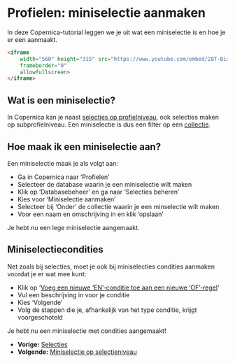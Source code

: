 # Profielen: miniselectie aanmaken

In deze Copernica-tutorial leggen we je uit wat een miniselectie is en
hoe je er een aanmaakt.

```html
<iframe 
	width="560" height="315" src="https://www.youtube.com/embed/28T-BixYk6E?list=PLgCg-YR2FABaNJPDwzCOUhoCZAzwFPQoj" 
	frameborder="0" 
	allowfullscreen>
</iframe>
```


## Wat is een miniselectie?


In Copernica kan je naast [selecties op profielniveau](./profiles-selections.md),
ook selecties maken op subprofielniveau. Een miniselectie is dus een
filter op een
[collectie](./profiles-adding-collections.md).

## Hoe maak ik een miniselectie aan?

Een miniselectie maak je als volgt aan:

-   Ga in Copernica naar ‘Profielen’
-   Selecteer de database waarin je een miniselectie wilt maken
-   Klik op ‘Databasebeheer’ en ga naar ‘Selecties beheren’
-   Kies voor ‘Miniselectie aanmaken’
-   Selecteer bij ‘Onder’ de collectie waarin je een minselectie wilt
    maken
-   Voor een naam en omschrijving in en klik ‘opslaan’

Je hebt nu een lege miniselectie aangemaakt.


## Miniselectiecondities

Net zoals bij selecties, moet je ook bij miniselecties condities
aanmaken voordat je er wat mee kunt:

-   Klik op ‘[Voeg een nieuwe ‘EN’-conditie toe aan een nieuwe
    ‘OF’-regel](./or-and-and-selection-conditions.md)’
-   Vul een beschrijving in voor je conditie
-   Kies ‘Volgende’
-   Volg de stappen die je, afhankelijk van het type conditie, krijgt
    voorgeschoteld

Je hebt nu een miniselectie met condities aangemaakt!

-   **Vorige:**
    [Selecties](./profiles-selections.md "Profielen: Selecties")
-   **Volgende:** [Miniselectie op
    selectieniveau](./profiles-miniselection-on-selection-level.md "Profielen: Miniselectie op selectieniveau")